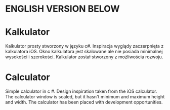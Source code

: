 # ENGLISH VERSION BELOW
# Kalkulator
Kalkulator prosty stworzony w języku c#. Inspiracja wyglądy zaczerpnięta z kalkulatora iOS.
Okno kalkulatora jest skalowane ale nie posiada minimalnej wysokości i szerokości.
Kalkulator został stworzony z możliwościa rozwoju.

# Calculator
Simple calculator in c #. Design inspiration taken from the iOS calculator.
The calculator window is scaled, but it hasn't minimum and maximum height and width.
The calculator has been placed with development opportunities.